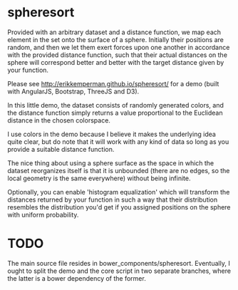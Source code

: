 # spheresort

Provided with an arbitrary dataset and a distance function, we map each element
in the set onto the surface of a sphere. Initially their positions are random,
and then we let them exert forces upon one another in accordance with the
provided distance function, such that their actual distances on the sphere will
correspond better and better with the target distance given by your function.

Please see http://erikkemperman.github.io/spheresort/ for a demo (built with
AngularJS, Bootstrap, ThreeJS and D3).

In this little demo, the dataset consists of randomly generated colors, and the
distance function simply returns a value proportional to the Euclidean distance
in the chosen colorspace.

I use colors in the demo because I believe it makes the underlying idea quite
clear, but do note that it will work with any kind of data so long as you
provide a suitable distance function.

The nice thing about using a sphere surface as the space in which the dataset
reorganizes itself is that it is unbounded (there are no edges, so the local
geometry is the same everywhere) without being infinite.

Optionally, you can enable 'histogram equalization' which will transform the
distances returned by your function in such a way that their distribution
resembles the distribution you'd get if you assigned positions on the sphere
with uniform probability.

# TODO

The main source file resides in bower_components/spheresort. Eventually, I ought
to split the demo and the core script in two separate branches, where the latter
is a bower dependency of the former.